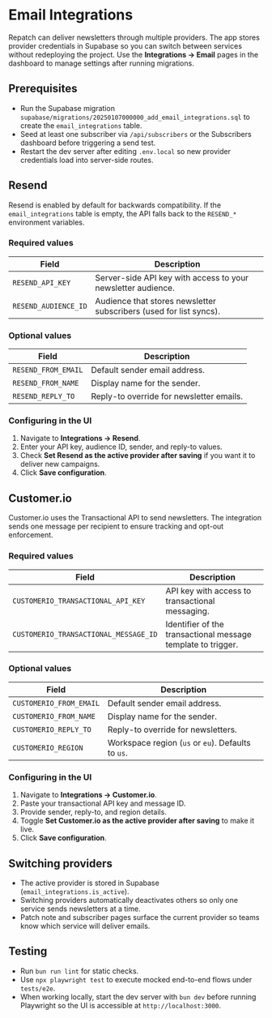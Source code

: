 # Email Integrations

Repatch can deliver newsletters through multiple providers. The app stores provider credentials in Supabase so you can switch between services without redeploying the project. Use the **Integrations → Email** pages in the dashboard to manage settings after running migrations.

## Prerequisites

- Run the Supabase migration `supabase/migrations/20250107000000_add_email_integrations.sql` to create the `email_integrations` table.
- Seed at least one subscriber via `/api/subscribers` or the Subscribers dashboard before triggering a send test.
- Restart the dev server after editing `.env.local` so new provider credentials load into server-side routes.

## Resend

Resend is enabled by default for backwards compatibility. If the `email_integrations` table is empty, the API falls back to the `RESEND_*` environment variables.

### Required values

| Field | Description |
| --- | --- |
| `RESEND_API_KEY` | Server-side API key with access to your newsletter audience. |
| `RESEND_AUDIENCE_ID` | Audience that stores newsletter subscribers (used for list syncs). |

### Optional values

| Field | Description |
| --- | --- |
| `RESEND_FROM_EMAIL` | Default sender email address. |
| `RESEND_FROM_NAME` | Display name for the sender. |
| `RESEND_REPLY_TO` | Reply-to override for newsletter emails. |

### Configuring in the UI

1. Navigate to **Integrations → Resend**.
2. Enter your API key, audience ID, sender, and reply-to values.
3. Check **Set Resend as the active provider after saving** if you want it to deliver new campaigns.
4. Click **Save configuration**.

## Customer.io

Customer.io uses the Transactional API to send newsletters. The integration sends one message per recipient to ensure tracking and opt-out enforcement.

### Required values

| Field | Description |
| --- | --- |
| `CUSTOMERIO_TRANSACTIONAL_API_KEY` | API key with access to transactional messaging. |
| `CUSTOMERIO_TRANSACTIONAL_MESSAGE_ID` | Identifier of the transactional message template to trigger. |

### Optional values

| Field | Description |
| --- | --- |
| `CUSTOMERIO_FROM_EMAIL` | Default sender email address. |
| `CUSTOMERIO_FROM_NAME` | Display name for the sender. |
| `CUSTOMERIO_REPLY_TO` | Reply-to override for newsletters. |
| `CUSTOMERIO_REGION` | Workspace region (`us` or `eu`). Defaults to `us`. |

### Configuring in the UI

1. Navigate to **Integrations → Customer.io**.
2. Paste your transactional API key and message ID.
3. Provide sender, reply-to, and region details.
4. Toggle **Set Customer.io as the active provider after saving** to make it live.
5. Click **Save configuration**.

## Switching providers

- The active provider is stored in Supabase (`email_integrations.is_active`).
- Switching providers automatically deactivates others so only one service sends newsletters at a time.
- Patch note and subscriber pages surface the current provider so teams know which service will deliver emails.

## Testing

- Run `bun run lint` for static checks.
- Use `npx playwright test` to execute mocked end-to-end flows under `tests/e2e`.
- When working locally, start the dev server with `bun dev` before running Playwright so the UI is accessible at `http://localhost:3000`.
